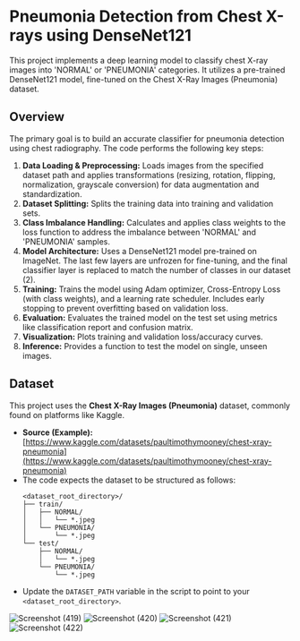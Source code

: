 # Pneumonia Detection from Chest X-rays using DenseNet121

This project implements a deep learning model to classify chest X-ray images into 'NORMAL' or 'PNEUMONIA' categories. It utilizes a pre-trained DenseNet121 model, fine-tuned on the Chest X-Ray Images (Pneumonia) dataset.

## Overview

The primary goal is to build an accurate classifier for pneumonia detection using chest radiography. The code performs the following key steps:

1.  **Data Loading & Preprocessing:** Loads images from the specified dataset path and applies transformations (resizing, rotation, flipping, normalization, grayscale conversion) for data augmentation and standardization.
2.  **Dataset Splitting:** Splits the training data into training and validation sets.
3.  **Class Imbalance Handling:** Calculates and applies class weights to the loss function to address the imbalance between 'NORMAL' and 'PNEUMONIA' samples.
4.  **Model Architecture:** Uses a DenseNet121 model pre-trained on ImageNet. The last few layers are unfrozen for fine-tuning, and the final classifier layer is replaced to match the number of classes in our dataset (2).
5.  **Training:** Trains the model using Adam optimizer, Cross-Entropy Loss (with class weights), and a learning rate scheduler. Includes early stopping to prevent overfitting based on validation loss.
6.  **Evaluation:** Evaluates the trained model on the test set using metrics like classification report and confusion matrix.
7.  **Visualization:** Plots training and validation loss/accuracy curves.
8.  **Inference:** Provides a function to test the model on single, unseen images.

## Dataset

This project uses the **Chest X-Ray Images (Pneumonia)** dataset, commonly found on platforms like Kaggle.

* **Source (Example):** [https://www.kaggle.com/datasets/paultimothymooney/chest-xray-pneumonia](https://www.kaggle.com/datasets/paultimothymooney/chest-xray-pneumonia)
* The code expects the dataset to be structured as follows:
    ```
    <dataset_root_directory>/
    ├── train/
    │   ├── NORMAL/
    │   │   └── *.jpeg
    │   └── PNEUMONIA/
    │       └── *.jpeg
    └── test/
        ├── NORMAL/
        │   └── *.jpeg
        └── PNEUMONIA/
            └── *.jpeg
    ```
* Update the `DATASET_PATH` variable in the script to point to your `<dataset_root_directory>`.


![Screenshot (419)](https://github.com/user-attachments/assets/7e9b23c4-1c70-42fc-9b3d-3dcf7dac5d29)
![Screenshot (420)](https://github.com/user-attachments/assets/27a555b0-1509-46cc-8bcb-56975ddcd36f)
![Screenshot (421)](https://github.com/user-attachments/assets/6c7707c9-43f8-46ae-86c1-dec134e8331a)
![Screenshot (422)](https://github.com/user-attachments/assets/629934f6-8fa7-4215-9df9-4cd8c5984ee1)



